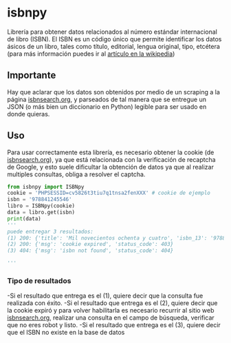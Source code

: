 # isbnpy
Librería para obtener datos relacionados al número estándar internacional de libro (ISBN).
El ISBN es un código único que permite identificar los datos ásicos de un libro, tales como título, editorial, lengua original, tipo, etcétera (para más información puedes ir al [artículo en la wikipedia](https://es.wikipedia.org/wiki/ISBN)) 

## Importante
Hay que aclarar que los datos son obtenidos por medio de un scraping a la página [isbnsearch.org](https://isbnsearch.org/), y parseados de tal manera que se entregue un JSON (o más bien un diccionario en Python) legible para ser usado en donde quieras.

## Uso
Para usar correctamente esta librería, es necesario obtener la cookie (de [isbnsearch.org](https://isbnsearch.org)), ya que está relacionada con la verificación de recaptcha de Google, y esto suele dificultar la obtención de datos ya que al realizar multiples consultas, obliga a resolver el captcha.

``` python
from isbnpy import ISBNpy
cookie = 'PHPSESSID=cv5826t3tiu7q1tnsa2fenXXX' # cookie de ejemplo
isbn = '978841245546'
libro = ISBNpy(cookie)
data = libro.get(isbn)
print(data)
'''
puede entregar 3 resultados:
(1) 200: {'title': 'Mil novecientos ochenta y cuatro', 'isbn_13': '9788412455465', 'isbn_10': '8412455460', 'author': 'Orwell, George', 'edition': '1', 'binding': 'Paperback', 'publisher': 'Hermida Editores S.L.', 'published': '2022', 'status_code': 200}
(2) 200: {'msg': 'cookie expired', 'status_code': 403}
(3) 404: {'msg': 'isbn not found', 'status_code': 404}

'''
```
### Tipo de resultados
-Si el resultado que entrega es el (1), quiere decir que la consulta fue realizada con éxito.
-Si el resultado que entrega es el (2), quiere decir que la cookie expiró y para volver habilitarla es necesario recurrir al sitio web [isbnsearch.org](https://isbnsearch.org), realizar una consulta en el campo de búsqueda, verificar que no eres robot y listo.
-Si el resultado que entrega es el (3), quiere decir que el ISBN no existe en la base de datos

